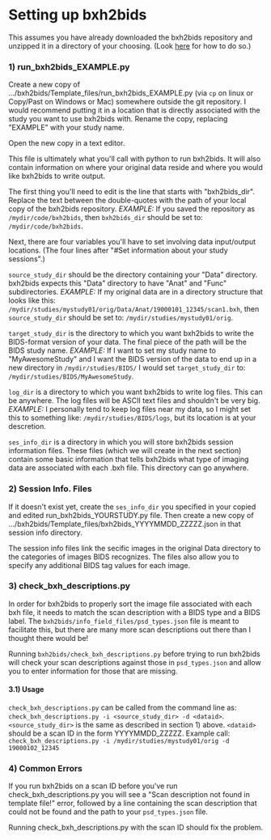 # Setting up bxh2bids

This assumes you have already downloaded the bxh2bids repository and unzipped it in a directory of your choosing. (Look [here](https://github.com/jlgraner/bxh2bids/blob/Documentation_1/Documentation/01_General_Flow.md) for how to do so.)

### 1) run_bxh2bids_EXAMPLE.py
Create a new copy of .../bxh2bids/Template_files/run_bxh2bids_EXAMPLE.py (via `cp` on linux or Copy/Past on Windows or Mac) somewhere outside the git repository. I would recommend putting it in a location that is directly associated with the study you want to use bxh2bids with. Rename the copy, replacing "EXAMPLE" with your study name.

Open the new copy in a text editor.

This file is ultimately what you'll call with python to run bxh2bids. It will also contain information on where your original data reside and where you would like bxh2bids to write output.

The first thing you'll need to edit is the line that starts with "bxh2bids_dir". Replace the text between the double-quotes with the path of your local copy of the bxh2bids repository. *EXAMPLE:* If you saved the repository as `/mydir/code/bxh2bids`, then `bxh2bids_dir` should be set to: `/mydir/code/bxh2bids`.

Next, there are four variables you'll have to set involving data input/output locations. (The four lines after "#Set information about your study sessions".)

`source_study_dir` should be the directory containing your "Data" directory. bxh2bids expects this "Data" directory to have "Anat" and "Func" subdirectories. *EXAMPLE:* If my original data are in a directory structure that looks like this: `/mydir/studies/mystudy01/orig/Data/Anat/19000101_12345/scan1.bxh`, then `source_study_dir` should be set to: `/mydir/studies/mystudy01/orig`.

`target_study_dir` is the directory to which you want bxh2bids to write the BIDS-format version of your data. The final piece of the path will be the BIDS study name. *EXAMPLE:* If I want to set my study name to "MyAwesomeStudy" and I want the BIDS version of the data to end up in a new directory in `/mydir/studies/BIDS/` I would set `target_study_dir` to: `/mydir/studies/BIDS/MyAwesomeStudy`.

`log_dir` is a directory to which you want bxh2bids to write log files. This can be anywhere. The log files will be ASCII text files and shouldn't be very big. *EXAMPLE:* I personally tend to keep log files near my data, so I might set this to something like: `/mydir/studies/BIDS/logs`, but its location is at your descretion.

`ses_info_dir` is a directory in which you will store bxh2bids session information files. These files (which we will create in the next section) contain some basic information that tells bxh2bids what type of imaging data are associated with each .bxh file. This directory can go anywhere.

### 2) Session Info. Files
If it doesn't exist yet, create the `ses_info_dir` you specified in your copied and edited run_bxh2bids_YOURSTUDY.py file. Then create a new copy of .../bxh2bids/Template_files/bxh2bids_YYYYMMDD_ZZZZZ.json in that session info directory.

The session info files link the secific images in the original Data directory to the categories of images BIDS recognizes. The files also allow you to specify any additional BIDS tag values for each image.

### 3) check_bxh_descriptions.py
In order for bxh2bids to properly sort the image file associated with each bxh file, it needs to match the scan description with a BIDS type and a BIDS label. The `bxh2bids/info_field_files/psd_types.json` file is meant to facilitate this, but there are many more scan descriptions out there than I thought there would be!

Running `bxh2bids/check_bxh_descriptions.py` before trying to run bxh2bids will check your scan descriptions against those in `psd_types.json` and allow you to enter information for those that are missing.

#### 3.1) Usage
`check_bxh_descriptions.py` can be called from the command line as: `check_bxh_descriptions.py -i <source_study_dir> -d <dataid>`. `<source_study_dir>` is the same as described in section 1) above. `<dataid>` should be a scan ID in the form YYYYMMDD_ZZZZZ.
Example call: `check_bxh_descriptions.py -i /mydir/studies/mystudy01/orig -d 19000102_12345`

### 4) Common Errors
If you run bxh2bids on a scan ID before you've run check_bxh_descriptions.py you will see a "Scan description not found in template file!" error, followed by a line containing the scan description that could not be found and the path to your `psd_types.json` file.

Running check_bxh_descriptions.py with the scan ID should fix the problem.
